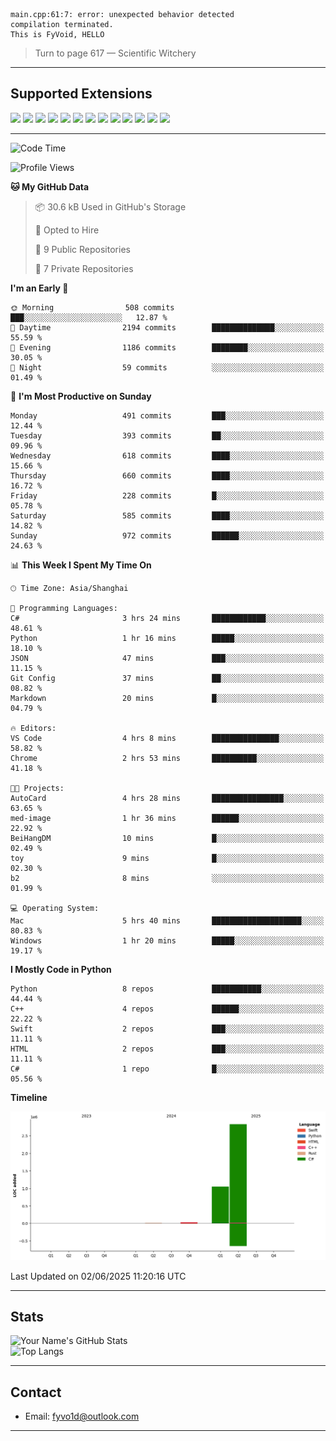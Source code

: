 ```
main.cpp:61:7: error: unexpected behavior detected
compilation terminated.
This is FyVoid, HELLO
```

> Turn to page 617 — Scientific Witchery

---

## Supported Extensions

<p align="left">
  <img src="https://cdn.jsdelivr.net/gh/devicons/devicon/icons/cplusplus/cplusplus-original.svg" height="40" />
  <img src="https://cdn.jsdelivr.net/gh/devicons/devicon/icons/csharp/csharp-original.svg" height="40" />
  <img src="https://cdn.jsdelivr.net/gh/devicons/devicon/icons/python/python-original.svg" height="40" />
  <img src="https://cdn.jsdelivr.net/gh/devicons/devicon/icons/swift/swift-original.svg" height="40" />
  <img src="https://cdn.jsdelivr.net/gh/devicons/devicon/icons/git/git-original.svg" height="40" />
  <img src="https://cdn.jsdelivr.net/gh/devicons/devicon/icons/docker/docker-original.svg" height="40" />
  <img src="https://cdn.jsdelivr.net/gh/devicons/devicon/icons/vscode/vscode-original.svg" height="40" />
  <img src="https://www.vulkan.org/user/themes/vulkan/images/logo/vulkan-logo.svg" height="40" />
  <img src="https://cdn.jsdelivr.net/gh/devicons/devicon/icons/opengl/opengl-original.svg" height="40" />
  <img src="https://cdn.jsdelivr.net/gh/devicons/devicon/icons/pytorch/pytorch-original.svg" height="40" />
  <img src="https://cdn.jsdelivr.net/gh/devicons/devicon/icons/unity/unity-original.svg" height="40" />
  <img src="https://cdn.jsdelivr.net/gh/devicons/devicon/icons/unrealengine/unrealengine-original.svg" height="40" />
  <img src="https://cdn.jsdelivr.net/gh/devicons/devicon/icons/cmake/cmake-original.svg" height="40" />
</p>


---

<!--START_SECTION:waka-->
![Code Time](http://img.shields.io/badge/Code%20Time-151%20hrs%2031%20mins-blue)

![Profile Views](http://img.shields.io/badge/Profile%20Views-12-blue)

**🐱 My GitHub Data** 

> 📦 30.6 kB Used in GitHub's Storage 
 > 
> 💼 Opted to Hire
 > 
> 📜 9 Public Repositories 
 > 
> 🔑 7 Private Repositories 
 > 
**I'm an Early 🐤** 

```text
🌞 Morning                508 commits         ███░░░░░░░░░░░░░░░░░░░░░░   12.87 % 
🌆 Daytime                2194 commits        ██████████████░░░░░░░░░░░   55.59 % 
🌃 Evening                1186 commits        ████████░░░░░░░░░░░░░░░░░   30.05 % 
🌙 Night                  59 commits          ░░░░░░░░░░░░░░░░░░░░░░░░░   01.49 % 
```
📅 **I'm Most Productive on Sunday** 

```text
Monday                   491 commits         ███░░░░░░░░░░░░░░░░░░░░░░   12.44 % 
Tuesday                  393 commits         ██░░░░░░░░░░░░░░░░░░░░░░░   09.96 % 
Wednesday                618 commits         ████░░░░░░░░░░░░░░░░░░░░░   15.66 % 
Thursday                 660 commits         ████░░░░░░░░░░░░░░░░░░░░░   16.72 % 
Friday                   228 commits         █░░░░░░░░░░░░░░░░░░░░░░░░   05.78 % 
Saturday                 585 commits         ████░░░░░░░░░░░░░░░░░░░░░   14.82 % 
Sunday                   972 commits         ██████░░░░░░░░░░░░░░░░░░░   24.63 % 
```


📊 **This Week I Spent My Time On** 

```text
🕑︎ Time Zone: Asia/Shanghai

💬 Programming Languages: 
C#                       3 hrs 24 mins       ████████████░░░░░░░░░░░░░   48.61 % 
Python                   1 hr 16 mins        █████░░░░░░░░░░░░░░░░░░░░   18.10 % 
JSON                     47 mins             ███░░░░░░░░░░░░░░░░░░░░░░   11.15 % 
Git Config               37 mins             ██░░░░░░░░░░░░░░░░░░░░░░░   08.82 % 
Markdown                 20 mins             █░░░░░░░░░░░░░░░░░░░░░░░░   04.79 % 

🔥 Editors: 
VS Code                  4 hrs 8 mins        ███████████████░░░░░░░░░░   58.82 % 
Chrome                   2 hrs 53 mins       ██████████░░░░░░░░░░░░░░░   41.18 % 

🐱‍💻 Projects: 
AutoCard                 4 hrs 28 mins       ████████████████░░░░░░░░░   63.65 % 
med-image                1 hr 36 mins        ██████░░░░░░░░░░░░░░░░░░░   22.92 % 
BeiHangDM                10 mins             █░░░░░░░░░░░░░░░░░░░░░░░░   02.49 % 
toy                      9 mins              █░░░░░░░░░░░░░░░░░░░░░░░░   02.30 % 
b2                       8 mins              ░░░░░░░░░░░░░░░░░░░░░░░░░   01.99 % 

💻 Operating System: 
Mac                      5 hrs 40 mins       ████████████████████░░░░░   80.83 % 
Windows                  1 hr 20 mins        █████░░░░░░░░░░░░░░░░░░░░   19.17 % 
```

**I Mostly Code in Python** 

```text
Python                   8 repos             ███████████░░░░░░░░░░░░░░   44.44 % 
C++                      4 repos             ██████░░░░░░░░░░░░░░░░░░░   22.22 % 
Swift                    2 repos             ███░░░░░░░░░░░░░░░░░░░░░░   11.11 % 
HTML                     2 repos             ███░░░░░░░░░░░░░░░░░░░░░░   11.11 % 
C#                       1 repo              █░░░░░░░░░░░░░░░░░░░░░░░░   05.56 % 
```



**Timeline**

![Lines of Code chart](https://raw.githubusercontent.com/FyVoid/FyVoid/main/assets/bar_graph.png)


 Last Updated on 02/06/2025 11:20:16 UTC
<!--END_SECTION:waka-->

---

## Stats

![Your Name's GitHub Stats](https://github-readme-stats.vercel.app/api?username=fyvoid&show_icons=true&theme=tokyonight)  
![Top Langs](https://github-readme-stats.vercel.app/api/top-langs/?username=fyvoid&layout=compact&theme=tokyonight)

---

## Contact

- Email: [fyvo1d@outlook.com](fyvo1d@outlook.com)  

---

